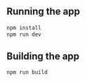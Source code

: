 ## Running the app

```bash
npm install
npm run dev
```

## Building the app

```bash
npm run build
```
